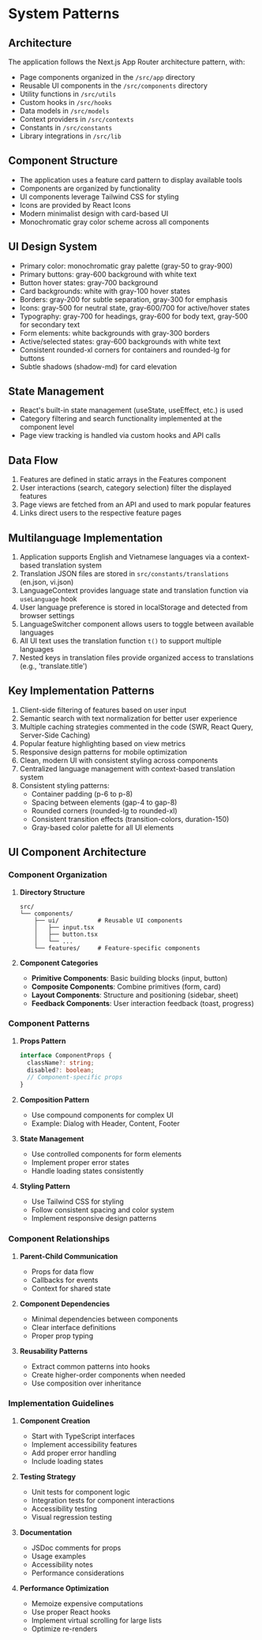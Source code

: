 # System Patterns

## Architecture
The application follows the Next.js App Router architecture pattern, with:
- Page components organized in the `/src/app` directory
- Reusable UI components in the `/src/components` directory
- Utility functions in `/src/utils`
- Custom hooks in `/src/hooks`
- Data models in `/src/models`
- Context providers in `/src/contexts`
- Constants in `/src/constants`
- Library integrations in `/src/lib`

## Component Structure
- The application uses a feature card pattern to display available tools
- Components are organized by functionality
- UI components leverage Tailwind CSS for styling
- Icons are provided by React Icons
- Modern minimalist design with card-based UI
- Monochromatic gray color scheme across all components

## UI Design System
- Primary color: monochromatic gray palette (gray-50 to gray-900)
- Primary buttons: gray-600 background with white text
- Button hover states: gray-700 background
- Card backgrounds: white with gray-100 hover states
- Borders: gray-200 for subtle separation, gray-300 for emphasis
- Icons: gray-500 for neutral state, gray-600/700 for active/hover states
- Typography: gray-700 for headings, gray-600 for body text, gray-500 for secondary text
- Form elements: white backgrounds with gray-300 borders
- Active/selected states: gray-600 backgrounds with white text
- Consistent rounded-xl corners for containers and rounded-lg for buttons
- Subtle shadows (shadow-md) for card elevation

## State Management
- React's built-in state management (useState, useEffect, etc.) is used
- Category filtering and search functionality implemented at the component level
- Page view tracking is handled via custom hooks and API calls

## Data Flow
1. Features are defined in static arrays in the Features component
2. User interactions (search, category selection) filter the displayed features
3. Page views are fetched from an API and used to mark popular features
4. Links direct users to the respective feature pages

## Multilanguage Implementation
1. Application supports English and Vietnamese languages via a context-based translation system
2. Translation JSON files are stored in `src/constants/translations` (en.json, vi.json)
3. LanguageContext provides language state and translation function via `useLanguage` hook
4. User language preference is stored in localStorage and detected from browser settings
5. LanguageSwitcher component allows users to toggle between available languages
6. All UI text uses the translation function `t()` to support multiple languages
7. Nested keys in translation files provide organized access to translations (e.g., 'translate.title')

## Key Implementation Patterns
1. Client-side filtering of features based on user input
2. Semantic search with text normalization for better user experience
3. Multiple caching strategies commented in the code (SWR, React Query, Server-Side Caching)
4. Popular feature highlighting based on view metrics
5. Responsive design patterns for mobile optimization
6. Clean, modern UI with consistent styling across components
7. Centralized language management with context-based translation system
8. Consistent styling patterns: 
   - Container padding (p-6 to p-8)
   - Spacing between elements (gap-4 to gap-8)
   - Rounded corners (rounded-lg to rounded-xl)
   - Consistent transition effects (transition-colors, duration-150)
   - Gray-based color palette for all UI elements

## UI Component Architecture

### Component Organization

1. **Directory Structure**
   ```
   src/
   └── components/
       ├── ui/           # Reusable UI components
       │   ├── input.tsx
       │   ├── button.tsx
       │   └── ...
       └── features/     # Feature-specific components
   ```

2. **Component Categories**
   - **Primitive Components**: Basic building blocks (input, button)
   - **Composite Components**: Combine primitives (form, card)
   - **Layout Components**: Structure and positioning (sidebar, sheet)
   - **Feedback Components**: User interaction feedback (toast, progress)

### Component Patterns

1. **Props Pattern**
   ```typescript
   interface ComponentProps {
     className?: string;
     disabled?: boolean;
     // Component-specific props
   }
   ```

2. **Composition Pattern**
   - Use compound components for complex UI
   - Example: Dialog with Header, Content, Footer

3. **State Management**
   - Use controlled components for form elements
   - Implement proper error states
   - Handle loading states consistently

4. **Styling Pattern**
   - Use Tailwind CSS for styling
   - Follow consistent spacing and color system
   - Implement responsive design patterns

### Component Relationships

1. **Parent-Child Communication**
   - Props for data flow
   - Callbacks for events
   - Context for shared state

2. **Component Dependencies**
   - Minimal dependencies between components
   - Clear interface definitions
   - Proper prop typing

3. **Reusability Patterns**
   - Extract common patterns into hooks
   - Create higher-order components when needed
   - Use composition over inheritance

### Implementation Guidelines

1. **Component Creation**
   - Start with TypeScript interfaces
   - Implement accessibility features
   - Add proper error handling
   - Include loading states

2. **Testing Strategy**
   - Unit tests for component logic
   - Integration tests for component interactions
   - Accessibility testing
   - Visual regression testing

3. **Documentation**
   - JSDoc comments for props
   - Usage examples
   - Accessibility notes
   - Performance considerations

4. **Performance Optimization**
   - Memoize expensive computations
   - Use proper React hooks
   - Implement virtual scrolling for large lists
   - Optimize re-renders